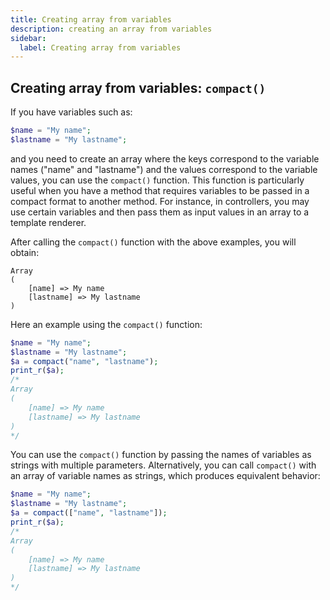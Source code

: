 ```yaml
---
title: Creating array from variables
description: creating an array from variables
sidebar:
  label: Creating array from variables
---
```


## Creating array from variables: `compact()`

If you have variables such as:

```php
$name = "My name";
$lastname = "My lastname";
```

and you need to create an array where the keys correspond to the variable names ("name" and "lastname") and the values correspond to the variable values, you can use the `compact()` function. This function is particularly useful when you have a method that requires variables to be passed in a compact format to another method. For instance, in controllers, you may use certain variables and then pass them as input values in an array to a template renderer.

After calling the `compact()` function with the above examples, you will obtain:

```text
Array
(
    [name] => My name
    [lastname] => My lastname
)
```

Here an example using the `compact()` function:

```php
$name = "My name";
$lastname = "My lastname";
$a = compact("name", "lastname");
print_r($a);
/*
Array
(
    [name] => My name
    [lastname] => My lastname
)
*/
```

You can use the `compact()` function by passing the names of variables as strings with multiple parameters. Alternatively, you can call `compact()` with an array of variable names as strings, which produces equivalent behavior:

```php
$name = "My name";
$lastname = "My lastname";
$a = compact(["name", "lastname"]);
print_r($a);
/*
Array
(
    [name] => My name
    [lastname] => My lastname
)
*/
```
